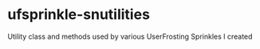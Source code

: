 # ufsprinkle-snutilities
Utility class and methods used by various UserFrosting Sprinkles I created
